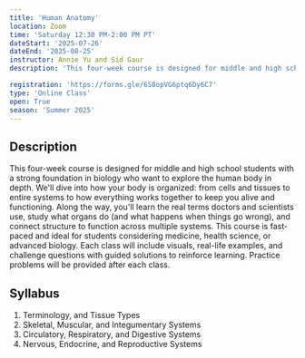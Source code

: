 ```yaml
---
title: 'Human Anatomy'
location: Zoom
time: 'Saturday 12:30 PM-2:00 PM PT' 
dateStart: '2025-07-26'
dateEnd: '2025-08-25'
instructor: Annie Yu and Sid Gaur
description: 'This four-week course is designed for middle and high school students with a strong foundation in biology who want to explore the human body in depth.'

registration: 'https://forms.gle/6S8opVG6ptq6Dy6C7'
type: 'Online Class'
open: True
season: 'Summer 2025'
---
```


## Description

This four-week course is designed for middle and high school students with a strong foundation in biology who want to explore the human body in depth. We'll dive into how your body is organized: from cells and tissues to entire systems to how everything works together to keep you alive and functioning. Along the way, you'll learn the real terms doctors and scientists use, study what organs do (and what happens when things go wrong), and connect structure to function across multiple systems. This course is fast-paced and ideal for students considering medicine, health science, or advanced biology. Each class will include visuals, real-life examples, and challenge questions with guided solutions to reinforce learning. Practice problems will be provided after each class.

## Syllabus

1.	Terminology, and Tissue Types
2.	Skeletal, Muscular, and Integumentary Systems
3.	Circulatory, Respiratory, and Digestive Systems
4.	Nervous, Endocrine, and Reproductive Systems

